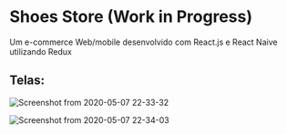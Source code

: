 # Shoes Store (Work in Progress)
Um e-commerce Web/mobile desenvolvido com React.js e React Naive utilizando Redux


## Telas:

![Screenshot from 2020-05-07 22-33-32](https://user-images.githubusercontent.com/54459438/81360777-14c19c80-90b3-11ea-8738-d3f07271692a.png)

![Screenshot from 2020-05-07 22-34-03](https://user-images.githubusercontent.com/54459438/81360780-15f2c980-90b3-11ea-8b8d-e0146739d4aa.png)

